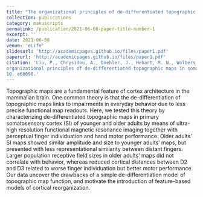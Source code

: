```yaml
---
title: "The organizational principles of de-differentiated topographic maps in somatosensory cortex"
collection: publications
category: manuscripts
permalink: /publication/2021-06-08-paper-title-number-1
excerpt: ''
date: 2021-06-08
venue: 'eLife'
slidesurl: 'http://academicpages.github.io/files/paper1.pdf'
paperurl: 'http://academicpages.github.io/files/paper1.pdf'
citation: 'Liu, P., Chrysidou, A., Doehler, J., Hebart, M. N., Wolbers, T., and Kuehn, E. (2021). The
organizational principles of de-differentiated topographic maps in somatosensory cortex. Elife,
10, e60090.'
---
```


Topographic maps are a fundamental feature of cortex architecture in the mammalian brain. One common theory is that the de-differentiation of topographic maps links to impairments in everyday behavior due to less precise functional map readouts. Here, we tested this theory by characterizing de-differentiated topographic maps in primary somatosensory cortex (SI) of younger and older adults by means of ultra-high resolution functional magnetic resonance imaging together with perceptual finger individuation and hand motor performance. Older adults’ SI maps showed similar amplitude and size to younger adults’ maps, but presented with less representational similarity between distant fingers. Larger population receptive field sizes in older adults’ maps did not correlate with behavior, whereas reduced cortical distances between D2 and D3 related to worse finger individuation but better motor performance. Our data uncover the drawbacks of a simple de-differentiation model of topographic map function, and motivate the introduction of feature-based models of cortical reorganization.
